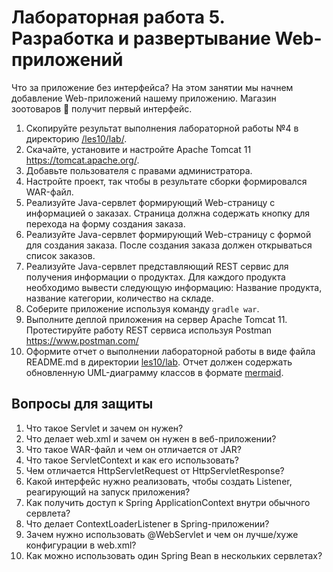 # Лабораторная работа 5. Разработка и развертывание Web-приложений

Что за приложение без интерфейса? На этом занятии мы начнем добавление Web-приложений нашему приложению. Магазин зоотоваров 🐣  получит первый интерфейс.

1. Скопируйте результат выполнения лабораторной работы №4 в директорию [/les10/lab/](/les10/lab/).
2. Скачайте, установите и настройте  Apache Tomcat 11 <https://tomcat.apache.org/>.
3. Добавьте пользователя с правами администратора.
4. Настройте проект, так чтобы в результате сборки формировался WAR-файл.
5. Реализуйте Java-сервлет формирующий Web-страницу с информацией о заказах. Страница должна содержать кнопку для перехода на форму создания заказа.
6. Реализуйте Java-сервлет формирующий Web-страницу с формой для создания заказа. После создания заказа должен открываться список заказов.
7. Реализуйте Java-сервлет представляющий REST сервис для получения информации о продуктах. Для каждого продукта необходимо вывести следующую информацию: Название продукта, название категории, количество на складе.
8. Соберите приложение  используя команду  ```gradle war```.
9. Выполните деплой приложения на сервер Apache Tomcat 11. Протестируйте работу REST сервиса используя Postman <https://www.postman.com/>
10. Оформите отчет о выполнении лабораторной работы в виде файла  README.md в директории [les10/lab](/les10/lab/). Отчет должен содержать обновленную  UML-диаграмму классов в формате [mermaid](https://mermaid.js.org/).

## Вопросы для защиты

1. Что такое Servlet и зачем он нужен?
2. Что делает web.xml и зачем он нужен в веб-приложении?
3. Что такое WAR-файл и чем он отличается от JAR?
4. Что такое ServletContext и как его использовать?
5. Чем отличается HttpServletRequest от HttpServletResponse?
6. Какой интерфейс нужно реализовать, чтобы создать Listener, реагирующий на запуск приложения?
7. Как получить доступ к Spring ApplicationContext внутри обычного сервлета?
8. Что делает ContextLoaderListener в Spring-приложении?
9. Зачем нужно использовать @WebServlet и чем он лучше/хуже конфигурации в web.xml?
10. Как можно использовать один Spring Bean в нескольких сервлетах?
